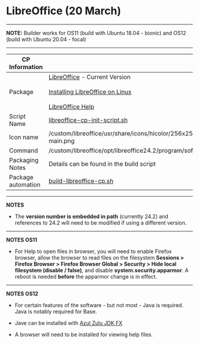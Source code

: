 # LibreOffice (20 March)

-----

**NOTE:** Builder works for OS11 (build with Ubuntu 18.04 - bionic) and OS12 (build with Ubuntu 20.04 - focal)

-----

|  CP Information |            |
|-----------------|------------|
| Package | [LibreOffice](https://www.libreoffice.org) - Current Version <br /><br /> [Installing LibreOffice on Linux](https://wiki.documentfoundation.org/Documentation/Install/Linux) <br /><br /> [LibreOffice Help](https://help.libreoffice.org)|
| Script Name | [libreoffice-cp-init-script.sh](build/libreoffice-cp-init-script.sh) |
| Icon name | /custom/libreoffice/usr/share/icons/hicolor/256x256/apps/libreoffice24.2-main.png |
| Command | /custom/libreoffice/opt/libreoffice24.2/program/soffice |
| Packaging Notes | Details can be found in the build script |
| Package automation | [build-libreoffice-cp.sh](build/build-libreoffice-cp.sh) |

-----

**NOTES**

- The **version number is embedded in path** (currently 24.2) and references to 24.2 will need to be modified if using a different version.

-----

**NOTES OS11**

- For Help to open files in browser, you will need to enable Firefox browser, allow the browser to read files on the filesystem **Sessions > Firefox Browser > Firefox Browser Global > Security > Hide local filesystem (disable / false)**, and disable **system.security.apparmor**. A reboot is needed **before** the apparmor change is in effect.

-----

**NOTES OS12**

- For certain features of the software - but not most - Java is required. Java is notably required for Base.

- Jave can be installed with [Azul Zulu JDK FX](https://github.com/IGEL-Community/IGEL-Custom-Partitions/tree/master/CP_Source/Apps/Azul_JDKFX)

- A browser will need to be installed for viewing help files.
